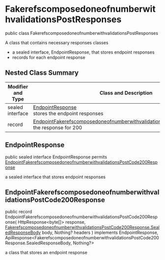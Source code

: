 # FakerefscomposedoneofnumberwithvalidationsPostResponses

public class FakerefscomposedoneofnumberwithvalidationsPostResponses

A class that contains necessary responses classes
- a sealed interface, EndpointResponse, that stores endpoint responses
- records for each endpoint response

## Nested Class Summary
| Modifier and Type | Class and Description |
| ----------------- | --------------------- |
| sealed interface | [EndpointResponse](#endpointresponse)<br> stores the endpoint responses |
| record | [EndpointFakerefscomposedoneofnumberwithvalidationsPostCode200Response](#endpointfakerefscomposedoneofnumberwithvalidationspostcode200response)<br> the response for 200 |

## EndpointResponse
public sealed interface EndpointResponse permits<br>
[EndpointFakerefscomposedoneofnumberwithvalidationsPostCode200Response](#endpointfakerefscomposedoneofnumberwithvalidationspostcode200response)

a sealed interface that stores endpoint responses

## EndpointFakerefscomposedoneofnumberwithvalidationsPostCode200Response
public record EndpointFakerefscomposedoneofnumberwithvalidationsPostCode200Response(
    HttpResponse<byte[]> response,
    [FakerefscomposedoneofnumberwithvalidationsPostCode200Response.SealedResponseBody](../../../paths/fakerefscomposedoneofnumberwithvalidations/post/responses/FakerefscomposedoneofnumberwithvalidationsPostCode200Response.md#sealedresponsebody) body,
    Nothing? headers
) implements EndpointResponse, ApiResponse<FakerefscomposedoneofnumberwithvalidationsPostCode200Response.SealedResponseBody, Nothing?><br>

a class that stores an endpoint response

